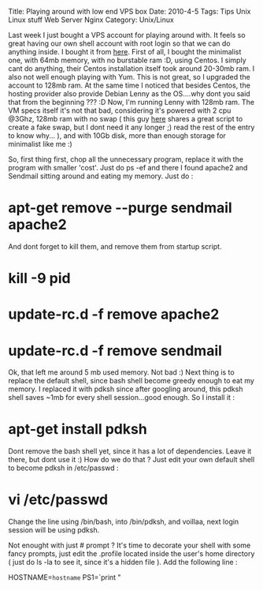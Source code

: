 Title: Playing around with low end VPS box
Date: 2010-4-5
Tags: Tips Unix Linux stuff Web Server Nginx
Category: Unix/Linux

Last week I just bought a VPS account for playing around with. It feels so great having our own shell account with root login so that we can do anything inside. I bought it from [here][1]. First of all, I bought the minimalist one, with 64mb memory, with no burstable ram :D, using Centos. I simply cant do anything, their Centos installation itself took around 20-30mb ram. I also not well enough playing with Yum. This is not great, so I upgraded the account to 128mb ram. At the same time I noticed that besides Centos, the hosting provider also provide Debian Lenny as the OS....why dont you said that from the beginning ??? :D Now, I'm running Lenny with 128mb ram. The VM specs itself it's not that bad, considering it's powered with 2 cpu @3Ghz, 128mb ram with no swap ( this guy [here][2] shares a great script to create a fake swap, but I dont need it any longer ;) read the rest of the entry to know why... ), and with 10Gb disk, more than enough storage for minimalist like me :)





So, first thing first, chop all the unnecessary program, replace it with the program with smaller 'cost'. Just do ps -ef and there I found apache2 and Sendmail sitting around and eating my memory. Just do :


# apt-get remove --purge sendmail apache2
And dont forget to kill them, and remove them from startup script.
# kill -9 pid
# update-rc.d -f remove apache2
# update-rc.d -f remove sendmail
Ok, that left me around 5 mb used memory. Not bad :)
Next thing is to replace the default shell, since bash shell become greedy enough to eat my memory. I replaced it with pdksh since after googling around, this pdksh shell saves ~1mb for every shell session...good enough. So I install it :
# apt-get install pdksh
Dont remove the bash shell yet, since it has a lot of dependencies. Leave it there, but dont use it :) How do we do that ? Just edit your own default shell to become pdksh in /etc/passwd :
# vi /etc/passwd
Change the line using /bin/bash, into /bin/pdksh, and voillaa, next login session will be using pdksh.


Not enought with just # prompt ? It's time to decorate your shell with some fancy prompts, just edit the .profile located inside the user's home directory ( just do ls -la to see it, since it's a hidden file ). Add the following line :


HOSTNAME=`hostname`
PS1=`print "

[1]: http://www.pasarhosting.com
[2]: https://www.vpsmart.com/clients/knowledgebase.php?action=displayarticle&id=4
